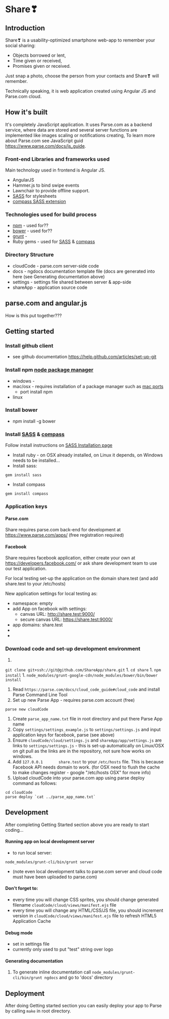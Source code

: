 # Share❣ 

## Introduction

Share❣ is a usability-optimized smartphone web-app to remember your social sharing:
* Objects borrowed or lent,
* Time given or received,
* Promises given or received.

Just snap a photo, choose the person from your contacts and Share❣ will remember.

Technically speaking, it is web application created using Angular JS and Parse.com cloud.


## How it's built

It's completely JavaScript application. 
It uses Parse.com as a backend service, where data are stored and several server functions are implemented like images scaling or notifications creating,
To learn more about Parse.com see JavaScript guid https://www.parse.com/docs/js_guide.


### Front-end Libraries and frameworks used
Main technology used in frontend is Angular JS. 

 * AngularJS
 * Hammer.js to bind swipe events
 * Lawnchair to provide offline support.
 * [SASS](http://sass-lang.com/) for stylesheets
 * [compass SASS extension](http://compass-style.org/)
 

### Technologies used for build process
 * [npm](https://github.com/npm/npm) - used for??
 * [bower](http://bower.io/) - used for??
 * [grunt](???) -
 * Ruby gems - used for [SASS](http://sass-lang.com/) & [compass](http://compass-style.org/)

### Directory Structure
 * cloudCode - parse.com server-side code
 * docs - ngdocs documentation template file (docs are generated into here (see Generating documentation above)
 * settings - settings file shared between server & app-side
 * shareApp - application source code


## parse.com and angular.js

How is this put together???

## Getting started

### Install github client
 * see github documentation https://help.github.com/articles/set-up-git
 
### Install npm [node package manager](https://github.com/npm/npm)
 * windows -
 * mac/osx - requires installation of a package manager such as [mac ports](http://www.macports.org/)
    * port install npm
 * linux

### Install bower
 * npm install -g bower

### Install [SASS](http://sass-lang.com/) & [compass](http://compass-style.org/)
Follow install instructions on [SASS Installation page](http://sass-lang.com/install)
 * Install ruby - on OSX already installed, on Linux it depends, on Windows needs to be installed...
 * Install sass:
```
gem install sass
```
 * Install compass
```
gem install compass
```


### Application keys
#### Parse.com
Share requires parse.com back-end for development at https://www.parse.com/apps/ (free registration required)

#### Facebook
Share requires facebook application, either create your own at https://developers.facebook.com/
or ask share development team to use our test application.

For local testing set-up the application on the domain share.test (and add share.test to your /etc/hosts)

New application settings for local testing as:
 * namespace: empty
 * add App on facebook with settings:
    * canvas URL: http://share.test:9000/
    * secure canvas URL: https://share.test:9000/
 * app domains: share.test
 *
 *

### Download code and set-up development environment

1. 
```git clone git+ssh://git@github.com/ShareApp/share.git```
1. 
```cd share```
1. 
```npm install```
1. 
```node_modules/grunt-google-cdn/node_modules/bower/bin/bower install```
1. Read ```https://parse.com/docs/cloud_code_guide#cloud_code``` and install Parse Command Line Tool
1. Set up new Parse App - requires parse.com account (free)
```
parse new cloudCode
```
1. Create ```parse_app_name.txt``` file in root directory and put there Parse App name
1. Copy ```settings/settings_example.js``` to ```settings/settings.js``` and input application keys for facebook, parse (see above)
1. Ensure ```cloudCode/cloud/settings.js``` and ```shareApp/app/settings.js``` are  links to ```settings/settings.js``` - this is set-up automatically on Linux/OSX on git pull as the links are in the repository, not sure how works on windows.
1. Add ```127.0.0.1       share.test``` to your ```/etc/hosts``` file. This is because Facebook API needs domain to work.
(for OSX need to flush the cache to make changes register - google "/etc/hosts OSX" for more info)
1. Upload cloudCode into your parse.com app using parse deploy command as follows:
```
cd cloudCode
parse deploy `cat ../parse_app_name.txt`
```

## Development

After completing Getting Started section above you are ready to start coding...

#### Running app on local development server
 *  to run local server:
```
node_modules/grunt-cli/bin/grunt server
```
 *  (note even local development talks to parse.com server and cloud code must have been uploaded to parse.com)

#### Don't forget to:
- every time you will change CSS sprites, you should change generated filename ```cloudCode/cloud/views/manifest.ejs``` file
- every time you will change any HTML/CSS/JS file, you should increment version in ```cloudCode/cloud/views/manifest.ejs``` file to refresh HTML5 Application Cache

#### Debug mode
 * set in settings file
 * currently only used to put "test" string over logo

#### Generating documentation
1. To generate inline documentation call ```node_modules/grunt-cli/bin/grunt ngdocs``` and go to 'docs' directory

## Deployment

After doing Getting started section you can easily deploy your app to Parse by calling ```make``` in root directory.


